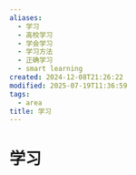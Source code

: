 ```yaml
---
aliases:
  - 学习
  - 高校学习
  - 学会学习
  - 学习方法
  - 正确学习
  - smart learning
created: 2024-12-08T21:26:22
modified: 2025-07-19T11:36:59
tags:
  - area
title: 学习
---
```


# 学习
